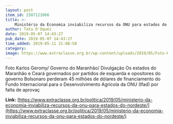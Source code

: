 ```yaml
---
layout: post
item_id: 2587121066
title: >-
    Ministério da Economia inviabiliza recursos da ONU para estados do Nordeste
author: Tatu D'Oquei
date: 2019-05-07 14:43:27
pub_date: 2019-05-07 14:43:27
time_added: 2019-05-11 21:08:58
category: 
image: https://www.extraclasse.org.br/wp-content/uploads/2019/05/Foto-Karlos-Geromy-DIVULGACAO.jpeg
---
```


Foto Karlos Geromy/ Governo do Maranhão/ Divulgação Os estados do Maranhão e Ceará governados por partidos de esquerda e opositores do governo Bolsonaro perderam 45 milhões de dólares de financiamento do Fundo Internacional para o Desenvolvimento Agrícola da ONU (Ifad) por falta de aprovaç

**Link:** [https://www.extraclasse.org.br/politica/2019/05/ministerio-da-economia-inviabiliza-recursos-da-onu-para-estados-do-nordeste/](https://www.extraclasse.org.br/politica/2019/05/ministerio-da-economia-inviabiliza-recursos-da-onu-para-estados-do-nordeste/)

